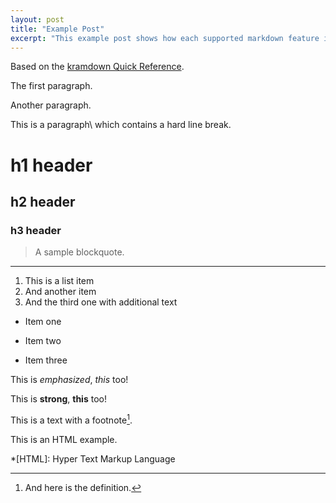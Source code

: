 ```yaml
---
layout: post
title: "Example Post"
excerpt: "This example post shows how each supported markdown feature is styled by the theme."
---
```

Based on the [kramdown Quick Reference](http://kramdown.gettalong.org/quickref.html).

The first paragraph.

Another paragraph.

This is a paragraph\\
which contains a hard line break.

# h1 header

## h2 header

### h3 header

> A sample blockquote.

---

1. This is a list item
2. And another item
2. And the third one
   with additional text

* Item one
+ Item two
- Item three

This is *emphasized*,
_this_ too!

This is **strong**,
__this__ too!

This is a text with a
footnote[^1].

[^1]: And here is the definition.

This is an HTML
example.

*[HTML]: Hyper Text Markup Language
